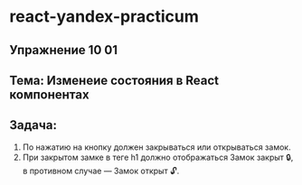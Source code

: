 # react-yandex-practicum
## Упражнение 10 01
## Тема: Изменеие состояния в React компонентах
## Задача:
1. По нажатию на кнопку должен закрываться или открываться замок. 
2. При закрытом замке в теге h1 должно отображаться Замок закрыт 🔒, в противном случае — Замок открыт 🔓.
